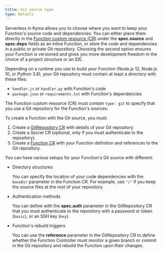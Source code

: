 ```yaml
---
title: Git source type
type: Details
---
```


Serverless in Kyma allows you to choose where you want to keep your Function's source code and dependencies. You can either place them directly in the [Function custom resource (CR)](#custom-resource-function) under the **spec.source** and **spec.deps** fields as an inline Function, or store the code and dependencies in a public or private Git repository. Choosing the second option ensures your Function is versioned and gives you more development freedom in the choice of a project structure or an IDE.

Depending on a runtime you use to build your Function (Node.js 12, Node.js 10, or Python 3.8), your Git repository must contain at least a directory with these files:

- `handler.js` or `handler.py` with Function's code
- `package.json` or `requirements.txt` with Function's dependencies

The Function custom resource (CR) must contain `type: git` to specify that you use a Git repository for the Function's sources.

To create a Function with the Git source, you must:

1. Create a [GitRepository CR](#custom-resource-git-repository) with details of your Git repository.
2. Create a Secret CR (optional, only if you must authenticate to the repository).
3. Create a [Function CR](#custom-resource-function) with your Function definition and references to the Git repository.

You can have various setups for your Function's Git source with different:

- Directory structures

  You can specify the location of your code dependencies with the `baseDir` parameter in the Function CR. For example, use `"/"` if you keep the source files at the root of your repository.

- Authentication methods

  You can define with the **spec.auth** parameter in the GitRepository CR that you must authenticate to the repository with a password or token (`basic`), or an SSH key (`key`).

- Function's rebuild triggers

  You can use the **reference** parameter in the GitRepository CR to define whether the Function Controller must monitor a given branch or commit in the Git repository and rebuild the Function upon their changes.
